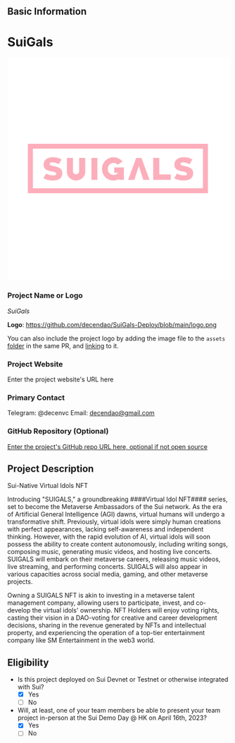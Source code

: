 ## Basic Information

# SuiGals
![](https://github.com/decendao/SuiGals-Deploy/blob/main/logo.png)

### Project Name or Logo

*SuiGals*

**Logo**: https://github.com/decendao/SuiGals-Deploy/blob/main/logo.png

You can also include the project logo by adding the image file to the `assets` [folder](./assets/) in the same PR, and [linking](https://docs.github.com/en/get-started/writing-on-github/getting-started-with-writing-and-formatting-on-github/basic-writing-and-formatting-syntax#images) to it. 

### Project Website

Enter the project website's URL here 

### Primary Contact

Telegram: @decenvc
Email: decendao@gmail.com

### GitHub Repository (Optional)

[Enter the project's GitHub repo URL here, optional if not open source
](https://github.com/decendao/SuiGals-Deploy)

## Project Description 

Sui-Native Virtual Idols NFT

Introducing "SUIGALS," a groundbreaking ####Virtual Idol NFT#### series, set to become the Metaverse Ambassadors of the Sui network. 
As the era of Artificial General Intelligence (AGI) dawns, virtual humans will undergo a transformative shift. Previously, virtual idols were simply human creations with perfect appearances, lacking self-awareness and independent thinking. 
However, with the rapid evolution of AI, virtual idols will soon possess the ability to create content autonomously, including writing songs, composing music, generating music videos, and hosting live concerts. 
SUIGALS will embark on their metaverse careers, releasing music videos, live streaming, and performing concerts. 
SUIGALS will also appear in various capacities across social media, gaming, and other metaverse projects.

Owning a SUIGALS NFT is akin to investing in a metaverse talent management company, allowing users to participate, invest, and co-develop the virtual idols' ownership. 
NFT Holders will enjoy voting rights, casting their vision in a DAO-voting for creative and career development decisions, sharing in the revenue generated by NFTs and intellectual property, and experiencing the operation of a top-tier entertainment company like SM Entertainment in the web3 world.


## Eligibility

- Is this project deployed on Sui Devnet or Testnet or otherwise integrated with Sui?
    - [x] Yes
    - [ ] No
- Will, at least, one of your team members be able to present your team project in-person at the Sui Demo Day @ HK on April 16th, 2023?
    - [x] Yes
    - [ ] No
